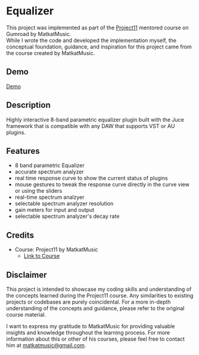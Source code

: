 # Equalizer

This project was implemented as part of the [Project11](https://matkatmusic.gumroad.com/l/Project11_Course) mentored course on Gumroad by MatkatMusic.  
While I wrote the code and developed the implementation myself, the conceptual foundation, guidance, and inspiration for this project came from the course created by MatkatMusic.

## Demo

[Demo](https://youtu.be/vIoWw_m-XiA)
## Description

Highly interactive 8-band parametric equalizer plugin built with the Juce framework that is compatible with any DAW that supports VST or AU
plugins.  


## Features


 - 8 band parametric Equalizer
 - accurate spectrum analyzer
 - real time response curve to show the current status of plugins
 - mouse gestures to tweak the response curve directly in the curve view or using the sliders
 - real-time spectrum analzyer
 - selectable spectrum analyzer resolution
 - gain meters for input and output
 - selectable spectrum analyzer's decay rate 
## Credits

- Course: Project11 by MatkatMusic
  - [Link to Course](https://matkatmusic.gumroad.com/l/Project11_Course)

## Disclaimer

This project is intended to showcase my coding skills and understanding of the concepts learned during the Project11 course. Any similarities to existing projects or codebases are purely coincidental. For a more in-depth understanding of the concepts and guidance, please refer to the original course material.

I want to express my gratitude to MatkatMusic for providing valuable insights and knowledge throughout the learning process.
For more information about this or other of his courses, please feel free to contact him at matkatmusic@gmail.com.
